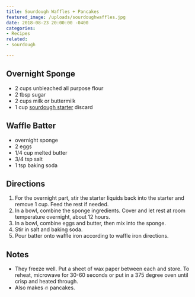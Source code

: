 ```yaml
---
title: Sourdough Waffles + Pancakes
featured_image: /uploads/sourdoughwaffles.jpg
date: 2018-08-23 20:00:00 -0400
categories:
- Recipes
related:
- sourdough

---
```

## Overnight Sponge

* 2 cups unbleached all purpose flour
* 2 tbsp sugar
* 2 cups milk or buttermilk
* 1 cup [sourdough starter](/posts/sourdough-starter) discard

## Waffle Batter

* overnight sponge
* 2 eggs
* 1/4 cup melted butter
* 3/4 tsp salt
* 1 tsp baking soda

## Directions

1. For the overnight part, stir the starter liquids back into the starter and remove 1 cup. Feed the rest if needed.
2. In a bowl, combine the sponge ingredients. Cover and let rest at room temperature overnight, about 12 hours.
3. In a bowl, combine eggs and butter, then mix into the sponge.
4. Stir in salt and baking soda.
5. Pour batter onto waffle iron according to waffle iron directions.

## Notes

* They freeze well. Put a sheet of wax paper between each and store. To reheat, microwave for 30-60 seconds or put in a 375 degree oven until crisp and heated through.
* Also makes :fire: pancakes.
